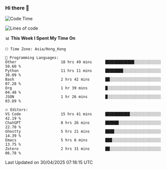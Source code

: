 ### Hi there 👋

<!--
**nicehiro/nicehiro** is a ✨ _special_ ✨ repository because its `README.md` (this file) appears on your GitHub profile.

Here are some ideas to get you started:

- 🔭 I’m currently working on ...
- 🌱 I’m currently learning ...
- 👯 I’m looking to collaborate on ...
- 🤔 I’m looking for help with ...
- 💬 Ask me about ...
- 📫 How to reach me: ...
- 😄 Pronouns: ...
- ⚡ Fun fact: ...
-->

<!--START_SECTION:waka-->
![Code Time](http://img.shields.io/badge/Code%20Time-602%20hrs%2057%20mins-blue)

![Lines of code](https://img.shields.io/badge/From%20Hello%20World%20I%27ve%20Written-1.7%20million%20lines%20of%20code-blue)

📊 **This Week I Spent My Time On** 

```text
🕑︎ Time Zone: Asia/Hong_Kong

💬 Programming Languages: 
Other                    18 hrs 49 mins      █████████████░░░░░░░░░░░░   50.60 % 
Python                   11 hrs 11 mins      ████████░░░░░░░░░░░░░░░░░   30.09 % 
Bash                     2 hrs 42 mins       ██░░░░░░░░░░░░░░░░░░░░░░░   07.28 % 
Org                      1 hr 39 mins        █░░░░░░░░░░░░░░░░░░░░░░░░   04.48 % 
JSON                     1 hr 26 mins        █░░░░░░░░░░░░░░░░░░░░░░░░   03.89 % 

🔥 Editors: 
VS Code                  15 hrs 41 mins      ███████████░░░░░░░░░░░░░░   42.19 % 
ChatGPT                  8 hrs 26 mins       ██████░░░░░░░░░░░░░░░░░░░   22.70 % 
Ghostty                  5 hrs 21 mins       ████░░░░░░░░░░░░░░░░░░░░░   14.39 % 
Emacs                    5 hrs 6 mins        ███░░░░░░░░░░░░░░░░░░░░░░   13.75 % 
Zotero                   2 hrs 31 mins       ██░░░░░░░░░░░░░░░░░░░░░░░   06.78 % 
```


 Last Updated on 30/04/2025 07:18:15 UTC
<!--END_SECTION:waka-->
